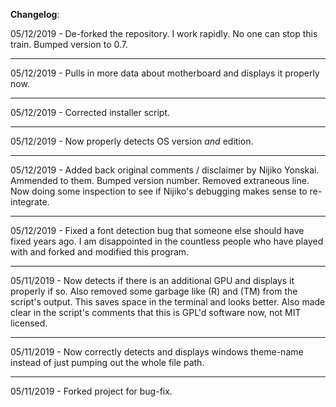 **Changelog**:

05/12/2019 - De-forked the repository. I work rapidly. No one can stop this train. Bumped version to 0.7.

---

05/12/2019 - Pulls in more data about motherboard and displays it properly now.

---

05/12/2019 - Corrected installer script.

---

05/12/2019 - Now properly detects OS version *and* edition.

---

05/12/2019 - Added back original comments / disclaimer by Nijiko Yonskai. Ammended to them. Bumped version number. Removed extraneous line. Now doing some inspection to see if Nijiko's debugging makes sense to re-integrate.

---

05/12/2019 - Fixed a font detection bug that someone else should have fixed years ago. I am disappointed in the countless people who have played with and forked and modified this program.

---

05/11/2019 - Now detects if there is an additional GPU and displays it properly if so. Also removed some garbage like (R) and (TM) from the script's output. This saves space in the terminal and looks better. Also made clear in the script's comments that this is GPL'd software now, not MIT licensed.

---

05/11/2019 - Now correctly detects and displays windows theme-name instead of just pumping out the whole file path.

---

05/11/2019 - Forked project for bug-fix.
